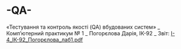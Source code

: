 # -QA-
«Тестування та контроль якості (QA) вбудованих 
систем» _
Комп’ютерний практикум № 1 _
Погорєлова Дарія, ІК-92 _ Звіт: 
[I-4_ІК-92_Погорєлова_лаб1.pdf](https://github.com/Astrateia/-QA-/files/9687213/I-4_.-92_._.1.pdf)
